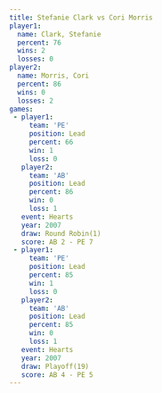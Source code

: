 ```yaml
---
title: Stefanie Clark vs Cori Morris
player1:               
  name: Clark, Stefanie
  percent: 76          
  wins: 2              
  losses: 0            
player2:               
  name: Morris, Cori   
  percent: 86          
  wins: 0              
  losses: 2            
games:
 - player1:        
     team: 'PE'    
     position: Lead
     percent: 66   
     win: 1        
     loss: 0       
   player2:        
     team: 'AB'    
     position: Lead
     percent: 86   
     win: 0        
     loss: 1       
   event: Hearts       
   year: 2007          
   draw: Round Robin(1)
   score: AB 2 - PE 7  
 - player1:        
     team: 'PE'    
     position: Lead
     percent: 85   
     win: 1        
     loss: 0       
   player2:        
     team: 'AB'    
     position: Lead
     percent: 85   
     win: 0        
     loss: 1       
   event: Hearts     
   year: 2007        
   draw: Playoff(19) 
   score: AB 4 - PE 5
---
```

